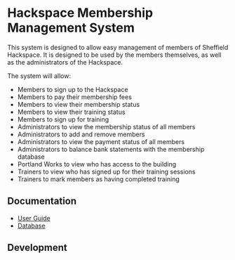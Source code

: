 # Hackspace Membership Management System

This system is designed to allow easy management of members of Sheffield Hackspace. It is designed to be used by the members themselves, as well as the administrators of the Hackspace.

The system will allow:

* Members to sign up to the Hackspace
* Members to pay their membership fees
* Members to view their membership status
* Members to view their training status
* Members to sign up for training
* Administrators to view the membership status of all members
* Administrators to add and remove members
* Administrators to view the payment status of all members
* Administrators to balance bank statements with the membership database
* Portland Works to view who has access to the building
* Trainers to view who has signed up for their training sessions
* Trainers to mark members as having completed training


## Documentation
 * [User Guide](./documentation/user-guide.md)
 * [Database](./documentation/database.md)

## Development


